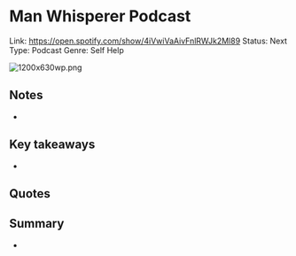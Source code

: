 # Man Whisperer Podcast

Link: https://open.spotify.com/show/4iVwiVaAivFnlRWJk2Ml89
Status: Next
Type: Podcast
Genre: Self Help

![1200x630wp.png](1200x630wp.png)

## Notes

- 

## Key takeaways

- 

## Quotes

> 
> 

## Summary

-